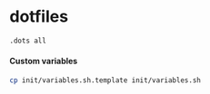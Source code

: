 # dotfiles

```sh
.dots all
```

#### Custom variables

```sh
cp init/variables.sh.template init/variables.sh
```
